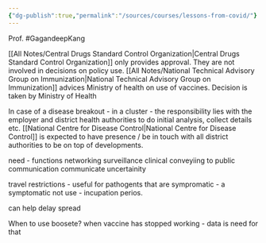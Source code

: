 ```yaml
---
{"dg-publish":true,"permalink":"/sources/courses/lessons-from-covid/"}
---
```


Prof. #GagandeepKang 

[[All Notes/Central Drugs Standard Control Organization\|Central Drugs Standard Control Organization]] only provides approval. They are not involved in decisions on policy use. [[All Notes/National Technical Advisory Group on Immunization\|National Technical Advisory Group on Immunization]] advices Ministry of health on use of vaccines. Decision is taken by Ministry of Health

In case of a disease breakout - in a cluster - the responsibility lies with the employer and district health authorities to do initial analysis, collect details etc. [[National Centre for Disease Control\|National Centre for Disease Control]] is expected to have presence / be in touch with all district authorities to be on top of developments. 

need - functions 
networking 
surveillance 
clinical 
conveyiing to public communication communicate uncertainity 

travel restrictions - useful for pathogents that are sympromatic - a symptomatic not use - incupation perios. 

can help delay spread 

When to use boosete? when vaccine has stopped working - data is need for that 



